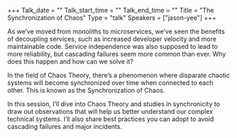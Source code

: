 +++
Talk_date = ""
Talk_start_time = ""
Talk_end_time = ""
Title = "The Synchronization of Chaos"
Type = "talk"
Speakers = ["jason-yee"]
+++

As we’ve moved from monoliths to microservices, we’ve seen the benefits of decoupling services, such as increased developer velocity and more maintainable code. Service independence was also supposed to lead to more reliability, but cascading failures seem more common than ever. Why does this happen and how can we solve it?

In the field of Chaos Theory, there’s a phenomenon where disparate chaotic systems will become synchronized over time when connected to each other. This is known as the Synchronization of Chaos.

In this session, I’ll dive into Chaos Theory and studies in synchronicity to draw out observations that will help us better understand our complex technical systems. I’ll also share best practices you can adopt to avoid cascading failures and major incidents.
